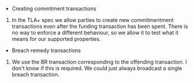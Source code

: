 
* Creating commitment transactions

1. In the TLA+ spec we allow parties to create new commitmentment
   transactions even after the funding transaction has been
   spent. There is no way to enforce a different behaviour, so we
   allow it to test what it means for our supported properties.


* Breach remedy transactions

1. We use the BR transaction corresponding to the offending
   transaction. I don't know if this is required. We could just always
   broadcast a single breach transaction.
